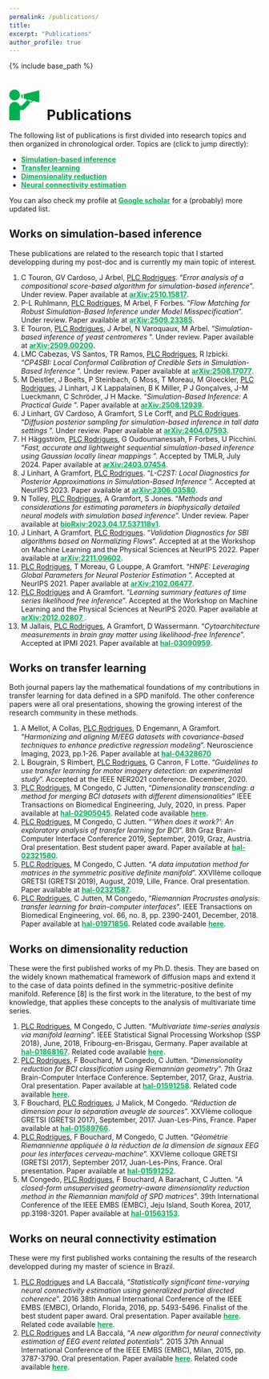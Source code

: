 ```yaml
---
permalink: /publications/
title:
excerpt: "Publications"
author_profile: true
---
```


{% include base_path %}

<h1 style="margin-bottom:0.5em"><img src="/images/picto_publications.svg" width="60px" style="margin-right:15px">Publications</h1>

<p style="margin-bottom:1em">The following list of publications is first divided into research topics and then organized in chronological order. Topics are (click to jump directly):
</p>
<ul class="publi_list">
  <li class="publi_list"><a href="#sbi" style="color:#00b050; font-weight:bold;">Simulation-based inference </a></li>
  <li class="publi_list"><a href="#transfer_learning" style="color:#00b050; font-weight:bold;">Transfer learning</a></li>
  <li class="publi_list"><a href="#dimension_reduction" style="color:#00b050; font-weight:bold;">Dimensionality reduction</a></li>
  <li class="publi_list"><a href="#pdc" style="color:#00b050; font-weight:bold;">Neural connectivity estimation</a></li>
</ul>

You can also check my profile at <a href="https://scholar.google.com/citations?user=8Jiux08AAAAJ" target="_blank" style="font-weight:bold; color:#00b050">Google scholar</a> for a (probably) more updated list.

<h2><a id="sbi">Works on simulation-based inference</a></h2>
These publications are related to the research topic that I started developping during my post-doc and is currently my main topic of interest.
<ol class="split start" style="margin-top:1em">

  <li> C Touron, GV Cardoso, J Arbel, <u>PLC Rodrigues</u>. “<i>Error analysis of a compositional score-based algorithm for simulation-based inference</i>”. Under review. Paper available at <a style="color:#00b050; font-weight:bold;" href="https://www.arxiv.org/abs/2510.15817" target="_blank">arXiv:2510.15817</a>.
  </li>

  <li> P-L Ruhlmann, <u>PLC Rodrigues</u>, M Arbel, F Forbes. “<i>Flow Matching for Robust Simulation-Based Inference under Model Misspecification</i>”. Under review. Paper available at <a style="color:#00b050; font-weight:bold;" href="https://www.arxiv.org/abs/2509.23385" target="_blank">arXiv:2509.23385</a>.
  </li>

  <li> E Touron, <u>PLC Rodrigues</u>, J Arbel, N Varoquaux, M Arbel. “<i>Simulation-based inference of yeast centromeres
</i>”. Under review. Paper available at <a style="color:#00b050; font-weight:bold;" href="https://www.arxiv.org/abs/2509.00200" target="_blank">arXiv:2509.00200</a>.
  </li>

  <li> LMC Cabezas, VS Santos, TR Ramos, <u>PLC Rodrigues</u>, R Izbicki. “<i>CP4SBI: Local Conformal Calibration of Credible Sets in Simulation-Based Inference
</i>”. Under review. Paper available at <a style="color:#00b050; font-weight:bold;" href="https://www.arxiv.org/abs/2508.17077" target="_blank">arXiv:2508.17077</a>.
  </li>

  <li> M Deistler, J Boelts, P Steinbach, G Moss, T Moreau, M Gloeckler, <u>PLC Rodrigues</u>, J Linhart, J K Lappalainen, B K Miller, P J Gonçalves, J-M Lueckmann, C Schröder, J H Macke. “<i>Simulation-Based Inference: A Practical Guide
</i>”. Paper available at <a style="color:#00b050; font-weight:bold;" href="https://arxiv.org/abs/2508.12939" target="_blank">arXiv:2508.12939</a>.
  </li>

  <li> J Linhart, GV Cardoso, A Gramfort, S Le Corff, and <u>PLC Rodrigues</u>. “<i>Diffusion posterior sampling for simulation-based inference in tall data settings
</i>”. Under review. Paper available at <a style="color:#00b050; font-weight:bold;" href="https://arxiv.org/abs/2404.07593" target="_blank">arXiv:2404.07593</a>.
  </li>

  <li> H Häggström, <u>PLC Rodrigues</u>, G Oudoumanessah, F Forbes, U Picchini. “<i>Fast, accurate and lightweight sequential simulation-based inference using Gaussian locally linear mappings
</i>”. Accepted by TMLR, July 2024. Paper available at <a style="color:#00b050; font-weight:bold;" href="https://arxiv.org/abs/2403.07454" target="_blank">arXiv:2403.07454</a>.
  </li>  

  <li> J Linhart, A Gramfort, <u>PLC Rodrigues</u>. “<i>L-C2ST: Local Diagnostics for Posterior Approximations in Simulation-Based Inference
</i>”. Accepted at NeurIPS 2023. Paper available at <a style="color:#00b050; font-weight:bold;" href="https://arxiv.org/abs/2306.03580" target="_blank">arXiv:2306.03580</a>.
  </li>

  <li> N Tolley, <u>PLC Rodrigues</u>, A Gramfort, S Jones. “<i>Methods and considerations for estimating parameters in biophysically detailed neural models with simulation based inference</i>”. Under review. Paper available at <a style="color:#00b050; font-weight:bold;" href="https://www.biorxiv.org/content/10.1101/2023.04.17.537118v1" target="_blank">bioRxiv:2023.04.17.537118v1</a>.
  </li>  

  <li> J Linhart, A Gramfort, <u>PLC Rodrigues</u>. “<i>Validation Diagnostics for SBI algorithms based on Normalizing Flows</i>”. Accepted at at the Workshop on Machine Learning and the Physical Sciences at NeurIPS 2022. Paper available at <a style="color:#00b050; font-weight:bold;" href="https://arxiv.org/abs/2211.09602" target="_blank">arXiv:2211.09602</a>.
  </li>  

  <li> <u>PLC Rodrigues</u>, T Moreau, G Louppe, A Gramfort. “<i>HNPE: Leveraging Global Parameters for Neural Posterior Estimation
</i>”. Accepted at NeurIPS 2021. Paper available at <a style="color:#00b050; font-weight:bold;" href="https://arxiv.org/abs/2102.06477" target="_blank">arXiv:2102.06477</a>.
  </li>
  
  <li> <u>PLC Rodrigues</u> and A Gramfort. “<i>Learning summary features of time series likelihood free inference</i>”. Accepted at the Workshop on Machine Learning and the Physical Sciences at NeurIPS 2020. Paper available at <a style="color:#00b050; font-weight:bold;" href="https://arxiv.org/abs/2012.02807" target="_blank">arXiv:2012.02807
  </a>.
  </li>
  
  <li>M Jallais, <u>PLC Rodrigues</u>, A Gramfort, D Wassermann. “<i>Cytoarchitecture measurements in brain gray matter using likelihood-free Inference</i>”. Accepted at IPMI 2021. Paper available at <a style="color:#00b050; font-weight:bold;" href="https://hal.inria.fr/hal-03090959" target="_blank">hal-03090959</a>.
  </li>

</ol>

<div id="transfer_learning">
<h2>Works on transfer learning</h2>
Both journal papers lay the mathematical foundations of my contributions in transfer learning for data defined in a SPD manifold. The other conference papers were all oral presentations, showing the growing interest of the research community in these methods.
</div>
<ol class="split" style="margin-top:1em">
  <li>A Mellot, A Collas, <u>PLC Rodrigues</u>, D Engemann, A Gramfort. “<i>Harmonizing and aligning M/EEG datasets with covariance-based techniques to enhance predictive regression modeling</i>”. Neuroscience Imaging, 2023, pp.1-26. Paper available at <a style="color:#00b050; font-weight:bold;" href="https://hal.science/hal-04328670" target="_blank">hal-04328670</a></li>
  <li>L Bougrain, S Rimbert, <u>PLC Rodrigues</u>, G Canron, F Lotte. “<i>Guidelines to use transfer learning for motor imagery detection: an experimental study</i>”. Accepted at the IEEE NER2021 conference. December, 2020.</li>
  <li><u>PLC Rodrigues</u>, M Congedo, C Jutten, “<i>Dimensionality transcending: a method for merging BCI datasets with different dimensionalities</i>” IEEE Transactions on Biomedical Engineering, July, 2020, in press. Paper available at <a style="color:#00b050; font-weight:bold;" href="https://hal.inria.fr/hal-02905045" target="_blank">hal-02905045</a>. Related code available <a style="color:#00b050; font-weight:bold;" href="https://github.com/plcrodrigues/DT" target="_blank">here</a>.
  </li>
  <li><u>PLC Rodrigues</u>, M Congedo, C Jutten. “<i>‘When does it work?’: An exploratory analysis of transfer learning for BCI</i>”. 8th Graz Brain-Computer Interface Conference 2019, September, 2019, Graz, Austria. Oral presentation. Best student paper award. Paper available at <a style="color:#00b050; font-weight:bold;" href="https://hal.inria.fr/hal-02321580" target="_blank">hal-02321580</a>.
  </li>
  <li><u>PLC Rodrigues</u>, M Congedo, C Jutten. “<i>A data imputation method for matrices in the
  symmetric positive definite manifold</i>”. XXVIIème colloque GRETSI (GRETSI 2019), August,
  2019, Lille, France. Oral presentation. Paper available at <a style="color:#00b050; font-weight:bold;" href="https://hal.inria.fr/hal-02321587" target="_blank">hal-02321587</a>.  
  </li>  
  <li><u>PLC Rodrigues</u>, C Jutten, M Congedo, “<i>Riemannian Procrustes analysis: transfer learning for brain-computer interfaces</i>”. IEEE Transactions on Biomedical Engineering, vol. 66, no. 8, pp. 2390-2401, December, 2018. Paper available at <a style="color:#00b050; font-weight:bold;" href="https://hal.inria.fr/hal-01971856" target="_blank">hal-01971856</a>. Related code available <a style="color:#00b050; font-weight:bold;" href="https://github.com/plcrodrigues/RPA" target="_blank">here</a>.
  </li>
</ol>

<div id="dimension_reduction">
<h2>Works on dimensionality reduction</h2>
These were the first published works of my Ph.D. thesis. They are based on the widely known mathematical framework of diffusion maps and extend it to the case of data points defined in the symmetric-positive definite manifold. Reference [8] is the first work in the literature, to the best of my knowledge, that applies these concepts to the analysis of multivariate time series.
</div>
<ol class="split" style="margin-top:1em">
  <li><u>PLC Rodrigues</u>, M Congedo, C Jutten. “<i>Multivariate time-series analysis via manifold
  learning</i>”. IEEE Statistical Signal Processing Workshop (SSP 2018), June, 2018, Fribourg-en-Brisgau, Germany. Paper available at <a style="color:#00b050; font-weight:bold;" href="https://hal.inria.fr/hal-01868167" target="_blank">hal-01868167</a>. Related code available <a style="color:#00b050; font-weight:bold;" href="https://github.com/plcrodrigues/PhD-Code" target="_blank">here</a>.
  </li>
  <li><u>PLC Rodrigues</u>, F Bouchard, M Congedo, C Jutten. “<i>Dimensionality reduction for BCI
  classification using Riemannian geometry</i>”. 7th Graz Brain-Computer Interface Conference. September, 2017, Graz, Austria. Oral presentation. Paper available at <a style="color:#00b050; font-weight:bold;" href="https://hal.inria.fr/hal-01591258" target="_blank">hal-01591258</a>. Related code available <a style="color:#00b050; font-weight:bold;" href="https://github.com/plcrodrigues/PhD-Code" target="_blank">here</a>.
  </li>
  <li>F Bouchard, <u>PLC Rodrigues</u>, J Malick, M Congedo. “<i>Réduction de dimension pour la séparation aveugle de sources</i>”. XXVIème colloque GRETSI (GRETSI 2017), September, 2017. Juan-Les-Pins, France. Paper available at <a style="color:#00b050; font-weight:bold;" href="https://hal.inria.fr/hal-01589766" target="_blank">hal-01589766</a>.
  </li>    
  <li><u>PLC Rodrigues</u>, F Bouchard, M Congedo, C Jutten. “<i>Géométrie Riemannienne appliquée
  à la réduction de la dimension de signaux EEG pour les interfaces cerveau-machine</i>”.
  XXVIème colloque GRETSI (GRETSI 2017), September 2017, Juan-Les-Pins, France. Oral
  presentation. Paper available at <a style="color:#00b050; font-weight:bold;" href="https://hal.inria.fr/hal-01591252" target="_blank">hal-01591252</a>.
  </li> 
  <li>M Congedo, <u>PLC Rodrigues</u>, F Bouchard, A Barachant, C Jutten. “<i>A closed-form unsupervised geometry-aware dimensionality reduction method in the Riemannian manifold of SPD matrices</i>”. 39th International Conference of the IEEE EMBS (EMBC), Jeju Island, South Korea, 2017, pp.3198-3201. Paper available at <a style="color:#00b050; font-weight:bold;" href="https://hal.inria.fr/hal-01563153" target="_blank">hal-01563153</a>.
  </li>    
</ol>

<div id="pdc">
<h2>Works on neural connectivity estimation</h2>
These were my first published works containing the results of the research developped during my master of science in Brazil. 
</div>
<ol class="split" style="margin-top:1em">
  <li><u>PLC Rodrigues</u> and LA Baccalá, “<i>Statistically significant time-varying neural connectivity estimation using generalized partial directed coherence</i>”. 2016 38th Annual International Conference of the IEEE EMBS (EMBC), Orlando, Florida, 2016, pp. 5493-5496. Finalist of the best student paper award. Oral presentation. Paper available <a style="color:#00b050; font-weight:bold;" href="https://ieeexplore.ieee.org/abstract/document/7591970" target="_blank">here</a>. Related code available <a style="color:#00b050; font-weight:bold;" href="https://github.com/plcrodrigues/TVPDC" target="_blank">here</a>.
</li>
  <li><u>PLC Rodrigues</u> and LA Baccalá, “<i>A new algorithm for neural connectivity estimation of EEG event related potentials</i>”. 2015 37th Annual International Conference of the IEEE EMBS (EMBC), Milan, 2015, pp. 3787-3790. Oral presentation. Paper available <a style="color:#00b050; font-weight:bold;" href="https://ieeexplore.ieee.org/abstract/document/7319218" target="_blank">here</a>. Related code available <a style="color:#00b050; font-weight:bold;" href="https://github.com/plcrodrigues/TVPDC" target="_blank">here</a>.
  </li>
</ol>